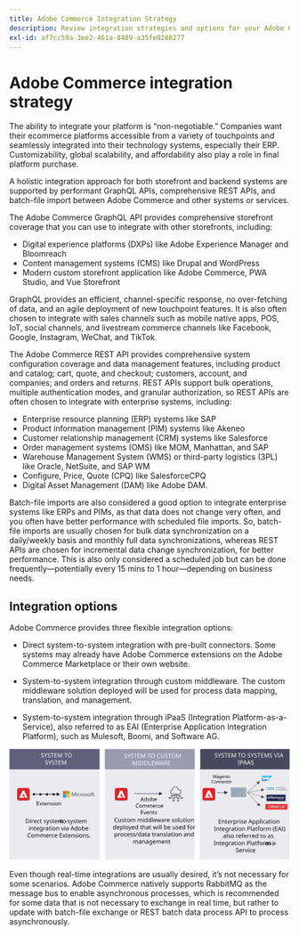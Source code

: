 ```yaml
---
title: Adobe Commerce Integration Strategy
description: Review integration strategies and options for your Adobe Commerce implementation.
exl-id: af7cc59a-3ee2-461a-8489-a35fe0288277
---
```

# Adobe Commerce integration strategy

The ability to integrate your platform is “non-negotiable.” Companies want their ecommerce platforms accessible from a variety of touchpoints and seamlessly integrated into their technology systems, especially their ERP. Customizability, global scalability, and affordability also play a role in final platform purchase.

A holistic integration approach for both storefront and backend systems are supported by performant GraphQL APIs, comprehensive REST APIs, and batch-file import between Adobe Commerce and other systems or services.

The Adobe Commerce GraphQL API provides comprehensive storefront coverage that you can use to integrate with other storefronts, including:

- Digital experience platforms (DXPs) like Adobe Experience Manager and Bloomreach
- Content management systems (CMS) like Drupal and WordPress
- Modern custom storefront application like Adobe Commerce, PWA Studio, and Vue Storefront

GraphQL provides an efficient, channel-specific response, no over-fetching of data, and an agile deployment of new touchpoint features. It is also often chosen to integrate with sales channels such as mobile native apps, POS, IoT, social channels, and livestream commerce channels like Facebook, Google, Instagram, WeChat, and TikTok.

The Adobe Commerce REST API provides comprehensive system configuration coverage and data management features, including product and catalog; cart, quote, and checkout; customers, account, and companies; and orders and returns. REST APIs support bulk operations, multiple authentication modes, and granular authorization, so REST APIs are often chosen to integrate with enterprise systems, including:

- Enterprise resource planning (ERP) systems like SAP
- Product information management (PIM) systems like Akeneo
- Customer relationship management (CRM) systems like Salesforce
- Order management systems (OMS) like MOM, Manhattan, and SAP
- Warehouse Management System (WMS) or third-party logistics (3PL) like Oracle, NetSuite, and SAP WM
- Configure, Price, Quote (CPQ) like SalesforceCPQ
- Digital Asset Management (DAM) like Adobe DAM.

Batch-file imports are also considered a good option to integrate enterprise systems like ERPs and PIMs, as that data does not change very often, and you often have better performance with scheduled file imports. So, batch-file imports are usually chosen for bulk data synchronization on a daily/weekly basis and monthly full data synchronizations, whereas REST APIs are chosen for incremental data change synchronization, for better performance. This is also only considered a scheduled job but can be done frequently—potentially every 15 mins to 1 hour—depending on business needs.

## Integration options

Adobe Commerce provides three flexible integration options:

- Direct system-to-system integration with pre-built connectors. Some systems may already have Adobe Commerce extensions on the Adobe Commerce Marketplace or their own website.

- System-to-system integration through custom middleware. The custom middleware solution deployed will be used for process data mapping, translation, and management.

- System-to-system integration through iPaaS (Integration Platform-as-a-Service), also referred to as EAI (Enterprise Application Integration Platform), such as Mulesoft, Boomi, and Software AG.

![Adobe Commerce integration options](../../assets/playbooks/integration-options.svg)

Even though real-time integrations are usually desired, it’s not necessary for some scenarios. Adobe Commerce natively supports RabbitMQ as the message bus to enable asynchronous processes, which is recommended for some data that is not necessary to exchange in real time, but rather to update with batch-file exchange or REST batch data process API to process asynchronously.
